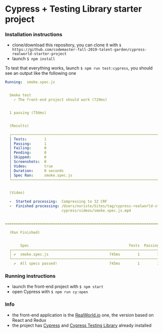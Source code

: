 # Cypress + Testing Library starter project

### Installation instructions

- clone/download this repository, you can clone it with `$ https://github.com/codemaster-fall-2019-talent-garden/cypress-realworld-starter-project`
- launch `$ npm install`

To test that everything works, launch `$ npm run test:cypress`, you should see an output like the following one

```yaml
Running:  smoke.spec.js                                                                   (1 of 1)


  Smoke test
    ✓ The front-end project should work (729ms)


  1 passing (756ms)


  (Results)

  ┌────────────────────────────────────────────────────────────────────────────────────────────────┐
  │ Tests:        1                                                                                │
  │ Passing:      1                                                                                │
  │ Failing:      0                                                                                │
  │ Pending:      0                                                                                │
  │ Skipped:      0                                                                                │
  │ Screenshots:  0                                                                                │
  │ Video:        true                                                                             │
  │ Duration:     0 seconds                                                                        │
  │ Spec Ran:     smoke.spec.js                                                                    │
  └────────────────────────────────────────────────────────────────────────────────────────────────┘


  (Video)

  -  Started processing:  Compressing to 32 CRF
  -  Finished processing: /Users/noriste/Sites/tag/cypress-realworld-starter-project/    (0 seconds)
                          cypress/videos/smoke.spec.js.mp4


========================================================================================

  (Run Finished)


       Spec                                              Tests  Passing  Failing  Pending  Skipped
  ┌────────────────────────────────────────────────────────────────────────────────────────────────┐
  │ ✔  smoke.spec.js                            745ms        1        1        -        -        - │
  └────────────────────────────────────────────────────────────────────────────────────────────────┘
    ✔  All specs passed!                        745ms        1        1        -        -        -
```

### Running instructions

- launch the front-end project with `$ npm start`
- open Cypress with `$ npm run cy:open`

### Info

- the front-end application is the [RealWorld.io](https://github.com/gothinkster/react-redux-realworld-example-app) one, the version based on React and Redux
- the project has [Cypress](https://www.cypress.io/) and [Cypress Testing Library](https://github.com/testing-library/cypress-testing-library) already installed
